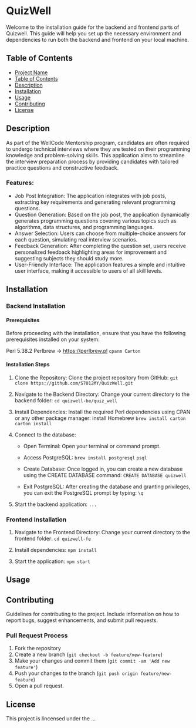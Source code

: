 # QuizWell 

Welcome to the installation guide for the backend and frontend parts of Quizwell. This guide will help you set up the necessary environment and dependencies to run both the backend and frontend on your local machine. 



## Table of Contents

- [Project Name](#QuizWell)
- [Table of Contents](#table-of-contents)
- [Description](#description)
- [Installation](#installation)
- [Usage](#usage)
- [Contributing](#contributing)
- [License](#license)



## Description

As part of the WellCode Mentorship program, candidates are often required to undergo technical interviews where they are tested on their programming knowledge and problem-solving skills. This application aims to streamline the interview preparation process by providing candidates with tailored practice questions and constructive feedback.


### Features:

* Job Post Integration: The application integrates with job posts, extracting key requirements and generating relevant programming questions.
* Question Generation: Based on the job post, the application dynamically generates programming questions covering various topics such as algorithms, data structures, and programming languages.
* Answer Selection: Users can choose from multiple-choice answers for each question, simulating real interview scenarios.
* Feedback Generation: After completing the question set, users receive personalized feedback highlighting areas for improvement and suggesting subjects they should study more.
* User-Friendly Interface: The application features a simple and intuitive user interface, making it accessible to users of all skill levels.



## Installation

### Backend Installation

#### Prerequisites
Before proceeding with the installation, ensure that you have the following prerequisites installed on your system:

Perl 5.38.2
Perlbrew → https://perlbrew.pl
`cpanm Carton`

#### Installation Steps

1. Clone the Repository: Clone the project repository from GitHub:
    `git clone https://github.com/S7012MY/QuizWell.git`

2. Navigate to the Backend Directory: Change your current directory to the backend folder:
    `cd quizwell-be/quiz_well`

3. Install Dependencies: Install the required Perl dependencies using CPAN or any other package manager:
    install Homebrew
    `brew install carton`
    `carton install`

4. Connect to the database:

    - Open Terminal: Open your terminal or command prompt.

    - Access PostgreSQL: 
        `brew install postgresql`
        `psql`

    - Create Database: Once logged in, you can create a new database using the CREATE DATABASE command:
        `CREATE DATABASE quizwell`

    - Exit PostgreSQL: After creating the database and granting privileges, you can exit the PostgreSQL prompt by typing:
        `\q`

5. Start the backend application:
    `...`


### Frontend Installation

1. Navigate to the Frontend Directory: Change your current directory to the frontend folder:
    `cd quizwell-fe`

2. Install dependencies:
    `npm install`

3. Start the application:
    `npm start`



## Usage



## Contributing
Guidelines for contributing to the project. Include information on how to report bugs, suggest enhancements, and submit pull requests.

### Pull Request Process

1. Fork the repository
2. Create a new branch (`git checkout -b feature/new-feature`)
3. Make your changes and commit them (`git commit -am 'Add new feature'`)
4. Push your changes to the branch (`git push origin feature/new-feature`)
5. Open a pull request.



## License 
This project is lincensed under the ... 




